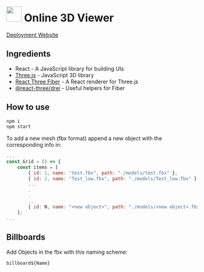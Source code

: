 <!-- ![img_4286a-350x233](public\logo_bunny.gif) -->

# <img src="public\logo_bunny.ico" width="40" height="40"> Online 3D Viewer

[Deployment Website](https://viewer-3d-one.vercel.app/)

## Ingredients

- React - A JavaScript library for building UIs
- [Three.js](https://threejs.org/) - JavaScript 3D library
- [React Three Fiber](https://github.com/pmndrs/react-three-fiber) - A React renderer for Three.js
- [@react-three/drei](https://github.com/pmndrs/drei) - Useful helpers for Fiber

## How to use

```sh
npm i
npm start
```

To add a new mesh (fbx format) append a new object with the corresponding info in:

```jsx
...
const Grid = () => {
	const items = [
        { id: 1, name: "test.fbx", path: "./models/test.fbx" },
        { id: 2, name: "Test_low.fbx", path: "./models/Test_low.fbx" },
        ...
        .
        .
        ...
        { id: N, name: "<new object>", path: "./models/<new object>.fbx" },
    ];
...
```

## Billboards

Add Objects in the fbx with this naming scheme:

```
billboard${Name}
```

